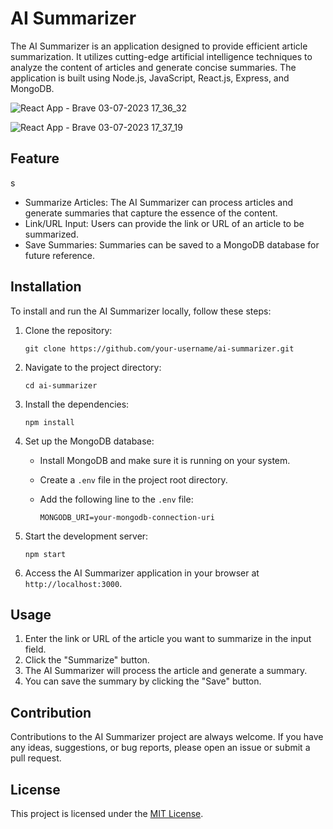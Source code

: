 # AI Summarizer

The AI Summarizer is an application designed to provide efficient article summarization. It utilizes cutting-edge artificial intelligence techniques to analyze the content of articles and generate concise summaries. The application is built using Node.js, JavaScript, React.js, Express, and MongoDB.


![React App - Brave 03-07-2023 17_36_32](https://github.com/Aman0246/Ai-Summarizer/assets/130737436/fa32bd43-8292-4be9-8a5f-3ec0e0bf2cc8)

![React App - Brave 03-07-2023 17_37_19](https://github.com/Aman0246/Ai-Summarizer/assets/130737436/a75845bf-97f2-442d-891d-c964755bfd30)

## Feature
s

- Summarize Articles: The AI Summarizer can process articles and generate summaries that capture the essence of the content.
- Link/URL Input: Users can provide the link or URL of an article to be summarized.
- Save Summaries: Summaries can be saved to a MongoDB database for future reference.

## Installation

To install and run the AI Summarizer locally, follow these steps:

1. Clone the repository:

   ```
   git clone https://github.com/your-username/ai-summarizer.git
   ```

2. Navigate to the project directory:

   ```
   cd ai-summarizer
   ```

3. Install the dependencies:

   ```
   npm install
   ```

4. Set up the MongoDB database:

   - Install MongoDB and make sure it is running on your system.
   - Create a `.env` file in the project root directory.
   - Add the following line to the `.env` file:

     ```
     MONGODB_URI=your-mongodb-connection-uri
     ```

5. Start the development server:

   ```
   npm start
   ```

6. Access the AI Summarizer application in your browser at `http://localhost:3000`.

## Usage

1. Enter the link or URL of the article you want to summarize in the input field.
2. Click the "Summarize" button.
3. The AI Summarizer will process the article and generate a summary.
4. You can save the summary by clicking the "Save" button.

## Contribution

Contributions to the AI Summarizer project are always welcome. If you have any ideas, suggestions, or bug reports, please open an issue or submit a pull request.

## License

This project is licensed under the [MIT License](https://opensource.org/licenses/MIT).
